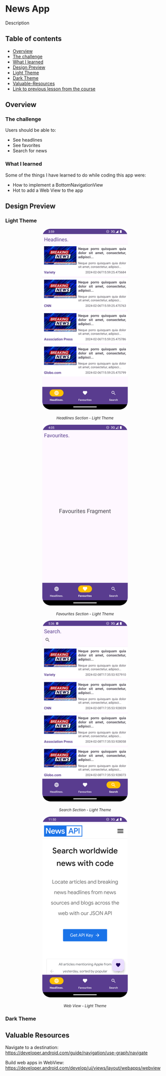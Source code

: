 

# News App

Description

## Table of contents

- [Overview](#overview)
- [The challenge](#the-challenge)
- [What I learned](#what-i-learned)
- [Design Preview](#design-preview)
- [Light Theme](#light-theme)
- [Dark Theme](#dark-theme)
- [Valuable-Resources](#valuable-resources)
- [Link to previous lesson from the course](#link-to-previous-lesson-from-the-course)

## Overview

### The challenge

Users should be able to:
- See headlines
- See favorites
- Search for news

### What I learned

Some of the things I have learned to do while coding this app were:
- How to implement a BottomNavigationView
- Hot to add a Web View to the app

## Design Preview

### Light Theme

<p align="center">  
<img src="design-preview/headlines-section-light-theme.png">  
</p>  
<p align="center">  
<small><em>Headlines Section - Light Theme</em></small>  
</p>  
<p align="center">  
<img src="design-preview/favourites-section-light-theme.png">  
</p>  
<p align="center">  
<small><em>Favourites Section - Light Theme</em></small>  
</p>  
<p align="center">  
<img src="design-preview/search-section-light-theme.png">  
</p>  
<p align="center">  
<small><em>Search Section - Light Theme</em></small>  
</p>  
<p align="center">  
<img src="design-preview/article-web-view-light-theme.png">  
</p>  
<p align="center">  
<small><em>Web View - Light Theme</em></small>  
</p>  

### Dark Theme


## Valuable Resources

Navigate to a destination: https://developer.android.com/guide/navigation/use-graph/navigate

Build web apps in WebView: https://developer.android.com/develop/ui/views/layout/webapps/webview